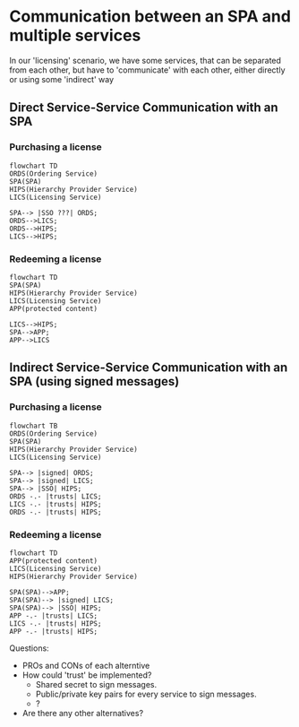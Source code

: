 # Communication between an SPA and multiple services

In our 'licensing' scenario, we have some services, that can be separated from each other, but have
to 'communicate' with each other, either directly or using some 'indirect' way

## Direct Service-Service Communication with an SPA

### Purchasing a license
```mermaid
flowchart TD
ORDS(Ordering Service)
SPA(SPA)
HIPS(Hierarchy Provider Service)
LICS(Licensing Service)

SPA--> |SSO ???| ORDS;
ORDS-->LICS;
ORDS-->HIPS;
LICS-->HIPS;
```

### Redeeming a license
```mermaid
flowchart TD
SPA(SPA)
HIPS(Hierarchy Provider Service)
LICS(Licensing Service)
APP(protected content)

LICS-->HIPS;
SPA-->APP;
APP-->LICS
```

## Indirect Service-Service Communication with an SPA (using signed messages)

### Purchasing a license

```mermaid
flowchart TB
ORDS(Ordering Service)
SPA(SPA)
HIPS(Hierarchy Provider Service)
LICS(Licensing Service)

SPA--> |signed| ORDS;
SPA--> |signed| LICS;
SPA--> |SSO| HIPS;
ORDS -.- |trusts| LICS;
LICS -.- |trusts| HIPS;
ORDS -.- |trusts| HIPS;
```

### Redeeming a license
```mermaid
flowchart TD
APP(protected content)
LICS(Licensing Service)
HIPS(Hierarchy Provider Service)

SPA(SPA)-->APP;
SPA(SPA)--> |signed| LICS;
SPA(SPA)--> |SSO| HIPS;
APP -.- |trusts| LICS;
LICS -.- |trusts| HIPS;
APP -.- |trusts| HIPS;
```

Questions:

- PROs and CONs of each alterntive
- How could 'trust' be implemented?
    - Shared secret to sign messages.
    - Public/private key pairs for every service to sign messages.
    - ?
- Are there any other alternatives?